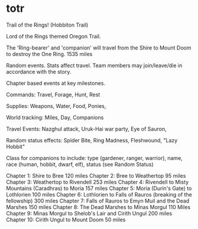 # totr
Trail of the Rings! (Hobbiton Trail)

Lord of the Rings themed Oregon Trail. 

The 'Ring-bearer' and 'companion' will travel from the Shire to Mount Doom to destroy the One Ring. 1535 miles

Random events.
Stats affect travel.
Team members may join/leave/die in accordance with the story.

Chapter based events at key milestones. 

Commands: Travel, Forage, Hunt, Rest

Supplies: Weapons, Water, Food, Ponies,

World tracking: Miles, Day, Companions

Travel Events: Nazghul attack, Uruk-Hai war party, Eye of Sauron,

Random status effects: Spider Bite, Ring Madness, Fleshwound, "Lazy Hobbit"

Class for companions to include: type (gardener, ranger, warrior), name, race (human, hobbit, dwarf, elf), status (see Random Status)

Chapter 1: Shire to Bree 120 miles
Chapter 2: Bree to Weathertop 95 miles
Chapter 3: Weathertop to Rivendell 253 miles
Chapter 4: Rivendell to Misty Mountains (Caradhras) to Moria 157 miles 
Chapter 5: Moria (Durin's Gate) to Lothlorien 100 miles
Chapter 6: Lothlorien to Falls of Rauros (breaking of the fellowship) 300 miles
Chapter 7: Falls of Rauros to Emyn Muil and the Dead Marshes 150 miles
Chapter 8: The Dead Marshes to Minas Morgul 110 Miles
Chapter 9: Minas Morgul to Shelob's Lair and Cirith Ungul 200 miles
Chapter 10: Cirith Ungul to Mount Doom 50 miles
